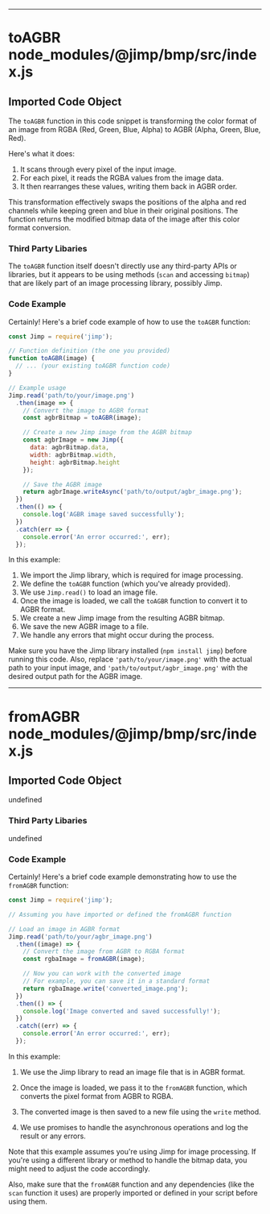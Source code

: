 

  

  

  
---
# toAGBR node_modules/@jimp/bmp/src/index.js
## Imported Code Object
The `toAGBR` function in this code snippet is transforming the color format of an image from RGBA (Red, Green, Blue, Alpha) to AGBR (Alpha, Green, Blue, Red). 

Here's what it does:

1. It scans through every pixel of the input image.
2. For each pixel, it reads the RGBA values from the image data.
3. It then rearranges these values, writing them back in AGBR order.

This transformation effectively swaps the positions of the alpha and red channels while keeping green and blue in their original positions. The function returns the modified bitmap data of the image after this color format conversion.

### Third Party Libaries

The `toAGBR` function itself doesn't directly use any third-party APIs or libraries, but it appears to be using methods (`scan` and accessing `bitmap`) that are likely part of an image processing library, possibly Jimp.

### Code Example

Certainly! Here's a brief code example of how to use the `toAGBR` function:

```javascript
const Jimp = require('jimp');

// Function definition (the one you provided)
function toAGBR(image) {
  // ... (your existing toAGBR function code)
}

// Example usage
Jimp.read('path/to/your/image.png')
  .then(image => {
    // Convert the image to AGBR format
    const agbrBitmap = toAGBR(image);

    // Create a new Jimp image from the AGBR bitmap
    const agbrImage = new Jimp({
      data: agbrBitmap.data,
      width: agbrBitmap.width,
      height: agbrBitmap.height
    });

    // Save the AGBR image
    return agbrImage.writeAsync('path/to/output/agbr_image.png');
  })
  .then(() => {
    console.log('AGBR image saved successfully');
  })
  .catch(err => {
    console.error('An error occurred:', err);
  });
```

In this example:

1. We import the Jimp library, which is required for image processing.
2. We define the `toAGBR` function (which you've already provided).
3. We use `Jimp.read()` to load an image file.
4. Once the image is loaded, we call the `toAGBR` function to convert it to AGBR format.
5. We create a new Jimp image from the resulting AGBR bitmap.
6. We save the new AGBR image to a file.
7. We handle any errors that might occur during the process.

Make sure you have the Jimp library installed (`npm install jimp`) before running this code. Also, replace `'path/to/your/image.png'` with the actual path to your input image, and `'path/to/output/agbr_image.png'` with the desired output path for the AGBR image.

---
# fromAGBR node_modules/@jimp/bmp/src/index.js
## Imported Code Object
undefined

### Third Party Libaries

undefined

### Code Example

Certainly! Here's a brief code example demonstrating how to use the `fromAGBR` function:

```javascript
const Jimp = require('jimp');

// Assuming you have imported or defined the fromAGBR function

// Load an image in AGBR format
Jimp.read('path/to/your/agbr_image.png')
  .then((image) => {
    // Convert the image from AGBR to RGBA format
    const rgbaImage = fromAGBR(image);

    // Now you can work with the converted image
    // For example, you can save it in a standard format
    return rgbaImage.write('converted_image.png');
  })
  .then(() => {
    console.log('Image converted and saved successfully!');
  })
  .catch((err) => {
    console.error('An error occurred:', err);
  });
```

In this example:

1. We use the Jimp library to read an image file that is in AGBR format.

2. Once the image is loaded, we pass it to the `fromAGBR` function, which converts the pixel format from AGBR to RGBA.

3. The converted image is then saved to a new file using the `write` method.

4. We use promises to handle the asynchronous operations and log the result or any errors.

Note that this example assumes you're using Jimp for image processing. If you're using a different library or method to handle the bitmap data, you might need to adjust the code accordingly.

Also, make sure that the `fromAGBR` function and any dependencies (like the `scan` function it uses) are properly imported or defined in your script before using them.


  
